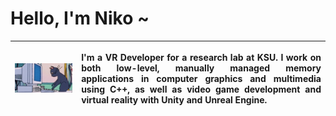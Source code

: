 # Hello, I'm Niko ~

| <img src="luna-sailor-moon.gif" alt="Luna cat from Sailor Moon, programming"> | <p align="justify">I'm a VR Developer for a research lab at KSU. I work on both low-level, manually managed memory applications in computer graphics and multimedia using C++, as well as video game development and virtual reality with Unity and Unreal Engine.</p> |
|:---:|:---|


<!--

<br clear="left">
Skilled in C++, C#, Python, Unity, Unreal Engine, OpenGL...
**nicholaswile/nicholaswile** is a ✨ _special_ ✨ repository because its `README.md` (this file) appears on your GitHub profile.

Here are some ideas to get you started:

- 🔭 I’m currently working on ...
- 🌱 I’m currently learning ...
- 👯 I’m looking to collaborate on ...
- 🤔 I’m looking for help with ...
- 💬 Ask me about ...
- 📫 How to reach me: ...
- 😄 Pronouns: ...
- ⚡ Fun fact: ...
-->
